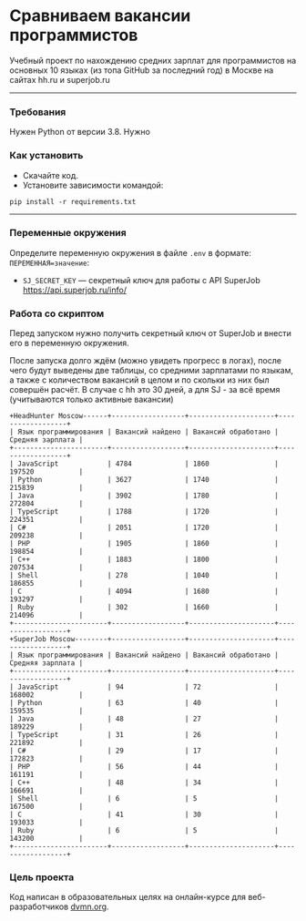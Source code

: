 # Сравниваем вакансии программистов

Учебный проект по нахождению средних зарплат для программистов
на основных 10 языках (из топа GitHub за последний год) в Москве
на сайтах hh.ru и superjob.ru
___________________
### Требования
Нужен Python от версии 3.8.
Нужно 

### Как установить 
- Скачайте код.
- Установите зависимости командой: 
```commandline
pip install -r requirements.txt
```

___________________
### Переменные окружения
Определите переменную окружения в файле `.env` в формате: `ПЕРЕМЕННАЯ=значение`:
- `SJ_SECRET_KEY` — секретный ключ для работы с API SuperJob https://api.superjob.ru/info/

### Работа со скриптом
Перед запуском нужно получить секретный ключ от SuperJob
и внести его в переменную окружения.

После запуска долго ждём (можно увидеть прогресс в логах),
после чего будут выведены две таблицы, со средними зарплатами по языкам, 
а также с количеством вакансий в целом и по скольки из них был совершён расчёт.
В случае с hh это 30 дней, а для SJ - за всё время (учитываются только активные вакансии)

```commandline
+HeadHunter Moscow------+------------------+---------------------+------------------+
| Язык программирования | Вакансий найдено | Вакансий обработано | Средняя зарплата |
+-----------------------+------------------+---------------------+------------------+
| JavaScript            | 4784             | 1860                | 197520           |
| Python                | 3627             | 1740                | 215839           |
| Java                  | 3902             | 1780                | 272804           |
| TypeScript            | 1788             | 1720                | 224351           |
| C#                    | 2051             | 1720                | 209238           |
| PHP                   | 1905             | 1860                | 198854           |
| C++                   | 1883             | 1800                | 207534           |
| Shell                 | 278              | 1040                | 186855           |
| C                     | 4094             | 1680                | 193297           |
| Ruby                  | 302              | 1660                | 214096           |
+-----------------------+------------------+---------------------+------------------+
+SuperJob Moscow--------+------------------+---------------------+------------------+
| Язык программирования | Вакансий найдено | Вакансий обработано | Средняя зарплата |
+-----------------------+------------------+---------------------+------------------+
| JavaScript            | 94               | 72                  | 168002           |
| Python                | 63               | 40                  | 159535           |
| Java                  | 48               | 27                  | 189229           |
| TypeScript            | 31               | 26                  | 221892           |
| C#                    | 29               | 17                  | 172823           |
| PHP                   | 56               | 44                  | 161191           |
| C++                   | 48               | 34                  | 166691           |
| Shell                 | 6                | 5                   | 167500           |
| C                     | 41               | 30                  | 193033           |
| Ruby                  | 6                | 5                   | 143200           |
+-----------------------+------------------+---------------------+------------------+
```

### Цель проекта

Код написан в образовательных целях на онлайн-курсе для веб-разработчиков [dvmn.org](https://dvmn.org/).